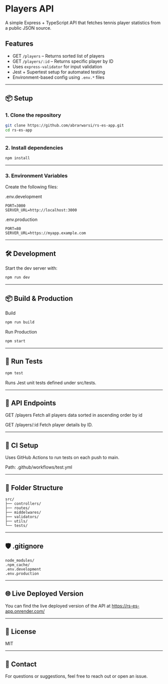 # Players API

A simple Express + TypeScript API that fetches tennis player statistics from a public JSON source.

## Features

- GET `/players` – Returns sorted list of players
- GET `/players/:id` – Returns specific player by ID
- Uses `express-validator` for input validation
- Jest + Supertest setup for automated testing
- Environment-based config using `.env.*` files

---

## 📦 Setup

### 1. Clone the repository

```bash
git clone https://github.com/abrarwarsi/rs-es-app.git
cd rs-es-app
```

---

### 2. Install dependencies

```bash
npm install
```

---

### 3. Environment Variables

Create the following files:

.env.development
```env
PORT=3000
SERVER_URL=http://localhost:3000
```

.env.production

```env
PORT=80
SERVER_URL=https://myapp.example.com
```

---

## 🛠 Development

Start the dev server with:

```bash
npm run dev
```

---

## 📦 Build & Production

Build
```bash
npm run build
```

Run Production
```bash
npm start
```

---

## 🧪 Run Tests

```bash
npm test
```

Runs Jest unit tests defined under src/tests.

---

## 🔌 API Endpoints

GET /players
Fetch all players data sorted in ascending order by id

GET /players/:id
Fetch player details by ID.

---

## 🔄 CI Setup

Uses GitHub Actions to run tests on each push to main.

Path: .github/workflows/test.yml

---

## 📁 Folder Structure

```text
src/
├── controllers/
├── routes/
├── middelwares/
├── validators/
├── utils/
└── tests/
```

---

## 🛡 .gitignore

```text
node_modules/
.npm_cache/
.env.development
.env.production
```

---

## 🌐 Live Deployed Version

You can find the live deployed version of the API at https://rs-es-app.onrender.com/

---

## 📜 License

MIT

---

## 📧 Contact

For questions or suggestions, feel free to reach out or open an issue.